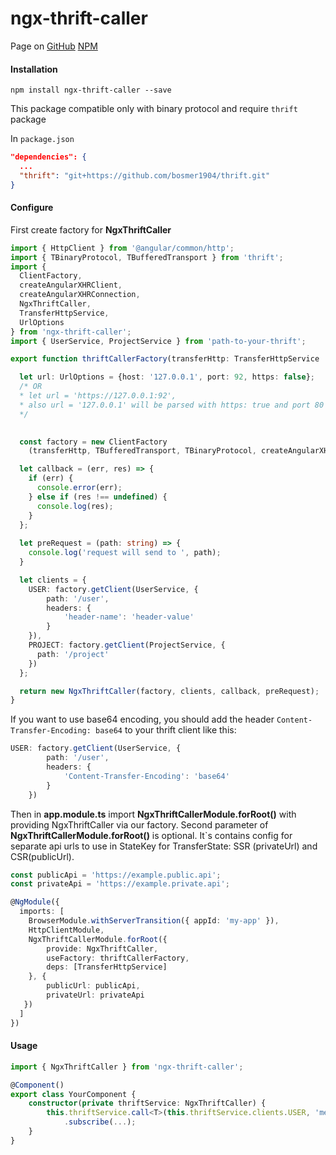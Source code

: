 # ngx-thrift-caller

Page on  [GitHub](https://github.com/bosmer1904/ngx-thrift-caller)
[NPM](https://www.npmjs.com/package/ngx-thrift-caller)

#### Installation

```
npm install ngx-thrift-caller --save
```

This package compatible only with binary protocol and require `thrift` package 

In `package.json`
```json
"dependencies": {
  ...
  "thrift": "git+https://github.com/bosmer1904/thrift.git"
}
```

#### Configure

First create factory for **NgxThriftCaller**
```typescript
import { HttpClient } from '@angular/common/http';
import { TBinaryProtocol, TBufferedTransport } from 'thrift';
import {
  ClientFactory,
  createAngularXHRClient,
  createAngularXHRConnection,
  NgxThriftCaller,
  TransferHttpService,
  UrlOptions
} from 'ngx-thrift-caller';
import { UserService, ProjectService } from 'path-to-your-thrift';

export function thriftCallerFactory(transferHttp: TransferHttpService | HttpClient): NgxThriftCaller {

  let url: UrlOptions = {host: '127.0.0.1', port: 92, https: false};
  /* OR 
  * let url = 'https://127.0.0.1:92',
  * also url = '127.0.0.1' will be parsed with https: true and port 80
  */
  

  const factory = new ClientFactory
    (transferHttp, TBufferedTransport, TBinaryProtocol, createAngularXHRConnection, createAngularXHRClient, url);

  let callback = (err, res) => {
    if (err) {
      console.error(err);
    } else if (res !== undefined) {
      console.log(res);
    }
  };
  
  let preRequest = (path: string) => {  
    console.log('request will send to ', path);
  }

  let clients = {
    USER: factory.getClient(UserService, {
        path: '/user',
        headers: {
            'header-name': 'header-value'
        }  
    }),
    PROJECT: factory.getClient(ProjectService, {
      path: '/project'
    })
  };

  return new NgxThriftCaller(factory, clients, callback, preRequest);
}
```
If you want to use base64 encoding, you should add the header ```Content-Transfer-Encoding: base64``` to your thrift client like this:
```typescript
USER: factory.getClient(UserService, {
        path: '/user',
        headers: {
            'Content-Transfer-Encoding': 'base64'
        }  
    })
```

Then in **app.module.ts** import **NgxThriftCallerModule.forRoot()** with providing NgxThriftCaller via our factory.
Second parameter of **NgxThriftCallerModule.forRoot()** is optional. It`s contains config for separate api urls to use in StateKey for TransferState: SSR (privateUrl) and CSR(publicUrl). 

```typescript
const publicApi = 'https://example.public.api';
const privateApi = 'https://example.private.api';

@NgModule({
  imports: [
    BrowserModule.withServerTransition({ appId: 'my-app' }),
    HttpClientModule,
    NgxThriftCallerModule.forRoot({
        provide: NgxThriftCaller,
        useFactory: thriftCallerFactory,
        deps: [TransferHttpService]
    }, {
        publicUrl: publicApi,
        privateUrl: privateApi
   })
  ]
})
```

#### Usage
```typescript
import { NgxThriftCaller } from 'ngx-thrift-caller';

@Component()
export class YourComponent {
    constructor(private thriftService: NgxThriftCaller) {
        this.thriftService.call<T>(this.thriftService.clients.USER, 'method', {...})
            .subscribe(...);
    }
}
```
